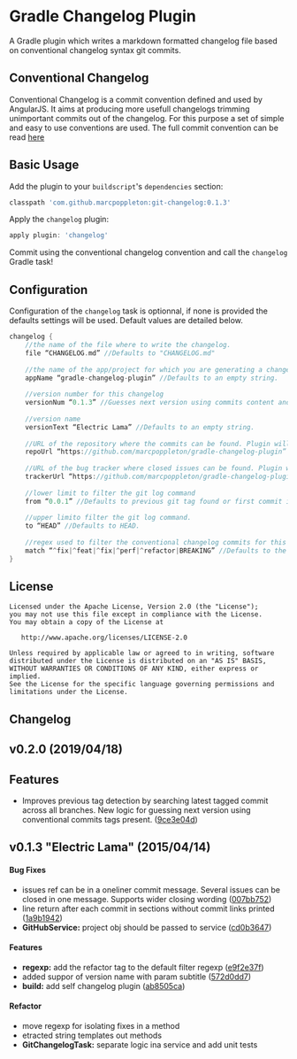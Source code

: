 # Gradle Changelog Plugin

A Gradle plugin which writes a markdown formatted changelog file based on conventional changelog syntax git commits.

## Conventional Changelog

Conventional Changelog is a commit convention defined and used by AngularJS. It aims at producing more usefull changelogs trimming unimportant commits out of the changelog.
For this purpose a set of simple and easy to use conventions are used. The full commit convention can be read [here](https://docs.google.com/document/d/1QrDFcIiPjSLDn3EL15IJygNPiHORgU1_OOAqWjiDU5Y/ "AngularJS Git Commit Message Conventions")

## Basic Usage

Add the plugin to your `buildscript`'s `dependencies` section:

```groovy
classpath 'com.github.marcpoppleton:git-changelog:0.1.3'
```

Apply the `changelog` plugin:

```groovy
apply plugin: 'changelog'
```

Commit using the conventional changelog convention and call the `changelog` Gradle task!

## Configuration

Configuration of the `changelog` task is optionnal, if none is provided the defaults settings will be used. Default values are detailed below.

```groovy
changelog {
    //the name of the file where to write the changelog.
    file “CHANGELOG.md” //Defaults to "CHANGELOG.md"
    
    //the name of the app/project for which you are generating a changelog.
    appName “gradle-changelog-plugin” //Defaults to an empty string.
    
    //version number for this changelog
    versionNum “0.1.3” //Guesses next version using commits content and defaults to an empty string.
    
    //version name
    versionText “Electric Lama” //Defaults to an empty string.
    
    //URL of the repository where the commits can be found. Plugin will append /commits at the end.    
    repoUrl “https://github.com/marcpoppleton/gradle-changelog-plugin” //Defaults to an empty string.
    
    //URL of the bug tracker where closed issues can be found. Plugin will append /issues at the end.
    trackerUrl “https://github.com/marcpoppleton/gradle-changelog-plugin” //Defaults to an empty string.
    
    //lower limit to filter the git log command
    from “0.0.1” //Defaults to previous git tag found or first commit if none found.
    
    //upper limito filter the git log command.
    to “HEAD” //Defaults to HEAD.
    
    //regex used to filter the conventional changelog commits for this changelog
    match “^fix|^feat|^fix|^perf|^refactor|BREAKING” //Defaults to the value in the example.
} 
```



## License

    Licensed under the Apache License, Version 2.0 (the "License");
    you may not use this file except in compliance with the License.
    You may obtain a copy of the License at

       http://www.apache.org/licenses/LICENSE-2.0

    Unless required by applicable law or agreed to in writing, software
    distributed under the License is distributed on an "AS IS" BASIS,
    WITHOUT WARRANTIES OR CONDITIONS OF ANY KIND, either express or implied.
    See the License for the specific language governing permissions and
    limitations under the License.

## Changelog

<a name="v0.2.0"></a>
## v0.2.0 (2019/04/18)


## Features

* Improves previous tag detection by searching latest tagged commit across all branches. New logic for guessing next version using conventional commits tags present. ([9ce3e04d](https://github.com/marcpoppleton/gradle-changelog-plugin/commits/9ce3e04d))

<a name="v0.1.3"></a>
## v0.1.3 "Electric Lama" (2015/04/14)


#### Bug Fixes

* issues ref can be in a oneliner commit message. Several issues can be closed in one message. Supports wider closing wording ([007bb752](https://github.com/marcpoppleton/gradle-changelog-plugin/commits/007bb752))
* line return after each commit in sections without commit links printed ([1a9b1942](https://github.com/marcpoppleton/gradle-changelog-plugin/commits/1a9b1942))
* **GitHubService:** project obj should be passed to service ([cd0b3647](https://github.com/marcpoppleton/gradle-changelog-plugin/commits/cd0b3647))

#### Features

* **regexp:** add the refactor tag to the default filter regexp ([e9f2e37f](https://github.com/marcpoppleton/gradle-changelog-plugin/commits/e9f2e37f))
* added suppor of version name with param subtitle ([572d0dd7](https://github.com/marcpoppleton/gradle-changelog-plugin/commits/572d0dd7))
* **build:** add self changelog plugin ([ab8505ca](https://github.com/marcpoppleton/gradle-changelog-plugin/commits/ab8505ca))

#### Refactor

* move regexp for isolating fixes in a method
* etracted string templates out methods
* **GitChangelogTask:** separate logic ina service and add unit tests